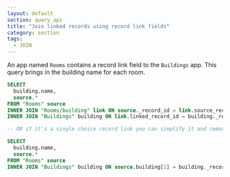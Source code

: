 ```yaml
---
layout: default
section: query_api
title: "Join linked records using record link fields"
category: section
tags:
  - JOIN
---
```

An app named `Rooms` contains a record link field to the `Buildings` app. This query brings in the building name for each room.

```sql
SELECT
  building.name,
  source.*
FROM "Rooms" source
INNER JOIN "Rooms/building" link ON source._record_id = link.source_record_id
INNER JOIN "Buildings" building ON link.linked_record_id = building._record_id
```

```sql
-- OR if it's a single choice record link you can simplify it and remove the intermediate join table

SELECT
  building.name,
  source.*
FROM "Rooms" source
INNER JOIN "Buildings" building ON source.building[1] = building._record_id
```
